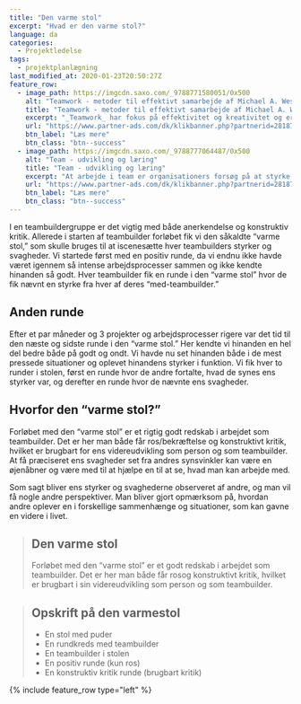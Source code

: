 ```yaml
---
title: "Den varme stol"
excerpt: "Hvad er den varme stol?"
language: da
categories:
  - Projektledelse
tags:
  - projektplanlægning
last_modified_at: 2020-01-23T20:50:27Z
feature_row:
  - image_path: https://imgcdn.saxo.com/_9788771580051/0x500
    alt: "Teamwork - metoder til effektivt samarbejde af Michael A. West"
    title: "Teamwork - metoder til effektivt samarbejde af Michael A. West"
    excerpt: "_Teamwork_ har fokus på effektivitet og kreativitet og er for alle, der på den ene eller anden måde bruger teamwork i deres dagligdag. Bogen er fyldt med praktiske eksempler og teori, der kan hjælpe et team med at opstille mål og opnå dem."
    url: "https://www.partner-ads.com/dk/klikbanner.php?partnerid=28187&bannerid=43264&htmlurl=https://www.saxo.com/dk/teamwork_michael-a-west_haeftet_9788771580051"
    btn_label: "Læs mere"
    btn_class: "btn--success"
  - image_path: https://imgcdn.saxo.com/_9788777064487/0x500
    alt: "Team - udvikling og læring"
    title: "Team - udvikling og læring"
    excerpt: "At arbejde i team er organisationers forsøg på at styrke udvikling af faglige og personlige potentialer og kompetencer. Bogens formål er at give svar på, hvordan udvikling og læring i team kan blive en succes, fx om sporten er en passende metafor til at fremme teamudvikling og læring og forståelse af samarbejde samt om team på arbejdspladsen kan skabe nye fortællinger om medarbejdernes måde at se på samarbejde og gensidig udvikling."
    url: "https://www.partner-ads.com/dk/klikbanner.php?partnerid=28187&bannerid=43264&htmlurl=https://www.saxo.com/dk/team-udvikling-og-laering_morten-bertelsen-red-reinhard-stelter-red_haeftet_9788777064487"
    btn_label: "Læs mere"
    btn_class: "btn--success"
---
```


I en teambuildergruppe er det vigtig med både anerkendelse og konstruktiv kritik. Allerede i starten af teambuilder forløbet fik vi den såkaldte “varme stol,” som skulle bruges til at iscenesætte hver teambuilders styrker og svagheder. Vi startede først med en positiv runde, da vi endnu ikke havde været igennem så intense arbejdsprocesser sammen og ikke kendte hinanden så godt. Hver teambuilder fik en runde i den “varme stol” hvor de fik nævnt en styrke fra hver af deres “med-teambuilder.” 

## Anden runde

Efter et par måneder og 3 projekter og arbejdsprocesser rigere var det tid til den næste og sidste runde i den “varme stol.” Her kendte vi hinanden en hel del bedre både på godt og ondt. Vi havde nu set hinanden både i de mest pressede situationer og oplevet hinandens styrker i funktion. Vi fik hver to runder i stolen, først en runde hvor de andre fortalte, hvad de synes ens styrker var, og derefter en runde hvor de nævnte ens svagheder. 

## Hvorfor den “varme stol?”

Forløbet med den “varme stol” er et rigtig godt redskab i arbejdet som teambuilder. Det er her man både får ros/bekræftelse og konstruktivt kritik, hvilket er brugbart for ens videreudvikling som person og som teambuilder. At få præciseret ens svagheder set fra andres synsvinkler kan være en øjenåbner og være med til at hjælpe en til at se, hvad man kan arbejde med.

Som sagt bliver ens styrker og svaghederne observeret af andre, og man vil få nogle andre perspektiver. Man bliver gjort opmærksom på, hvordan andre oplever en i forskellige sammenhænge og situationer, som kan gavne en videre i livet.

> ## Den varme stol
>
> Forløbet med den “varme stol” er et godt redskab i arbejdet som teambuilder. Det er her man både får rosog konstruktivt kritik, hvilket er brugbart i sin videreudvikling som person og som teambuilder.

> ## Opskrift på den varmestol
>
> - En stol med puder
> - En rundkreds med teambuilder
> - En teambuilder i stolen
> - En positiv runde (kun ros)
> - En konstruktiv kritik runde (brugbart kritik)

{% include feature_row type="left" %}
